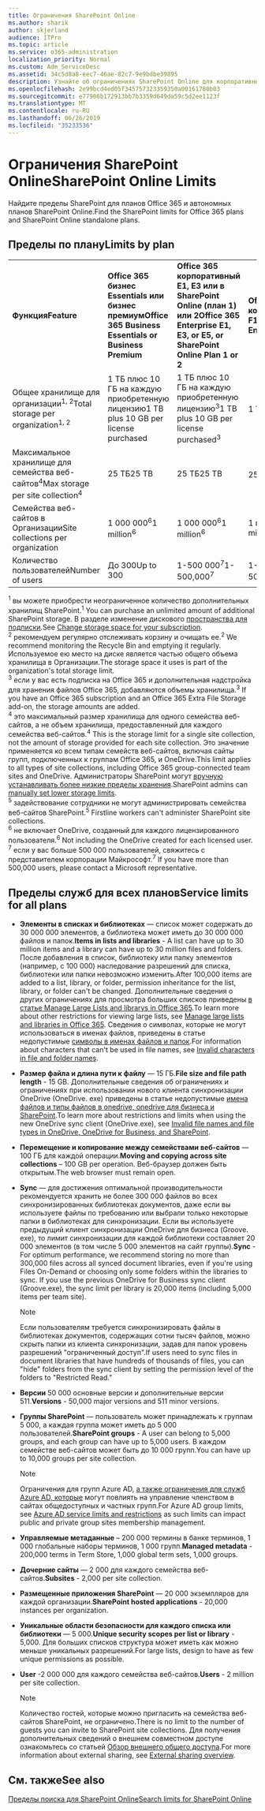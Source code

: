 ```yaml
---
title: Ограничения SharePoint Online
ms.author: sharik
author: skjerland
audience: ITPro
ms.topic: article
ms.service: o365-administration
localization_priority: Normal
ms.custom: Adm_ServiceDesc
ms.assetid: 34c5d8a8-eec7-46ae-82c7-9e9bdbe39895
description: Узнайте об ограничениях SharePoint Online для корпоративных и автономных планов Office 365.
ms.openlocfilehash: 2e99bcd4ed05f345757323359350a00161780b03
ms.sourcegitcommit: e77906b172913bb7b3359d649da59c5d2ee1123f
ms.translationtype: MT
ms.contentlocale: ru-RU
ms.lasthandoff: 06/26/2019
ms.locfileid: "35233536"
---
```

# <a name="sharepoint-online-limits"></a><span data-ttu-id="b6bc5-103">Ограничения SharePoint Online</span><span class="sxs-lookup"><span data-stu-id="b6bc5-103">SharePoint Online Limits</span></span> 

<span data-ttu-id="b6bc5-104">Найдите пределы SharePoint для планов Office 365 и автономных планов SharePoint Online.</span><span class="sxs-lookup"><span data-stu-id="b6bc5-104">Find the SharePoint limits for Office 365 plans and SharePoint Online standalone plans.</span></span>
  
## <a name="limits-by-plan"></a><span data-ttu-id="b6bc5-105">Пределы по плану</span><span class="sxs-lookup"><span data-stu-id="b6bc5-105">Limits by plan</span></span> 

|||||
|:-----|:-----|:-----|:-----|
|<span data-ttu-id="b6bc5-106">**Функция**</span><span class="sxs-lookup"><span data-stu-id="b6bc5-106">**Feature**</span></span> <br/> |<span data-ttu-id="b6bc5-107">**Office 365 бизнес Essentials или бизнес премиум**</span><span class="sxs-lookup"><span data-stu-id="b6bc5-107">**Office 365 Business Essentials or Business Premium**</span></span> <br/> |<span data-ttu-id="b6bc5-108">**Office 365 корпоративный E1, E3 или в SharePoint Online (план 1) или 2**</span><span class="sxs-lookup"><span data-stu-id="b6bc5-108">**Office 365 Enterprise E1, E3, or E5, or SharePoint Online Plan 1 or 2**</span></span> <br/> | <span data-ttu-id="b6bc5-109">**Office 365 корпоративный F1**</span><span class="sxs-lookup"><span data-stu-id="b6bc5-109">**Office 365 Enterprise F1**</span></span> <br/> |
|<span data-ttu-id="b6bc5-110">Общее хранилище для организации<sup>1, 2</sup></span><span class="sxs-lookup"><span data-stu-id="b6bc5-110">Total storage per organization<sup>1, 2</sup></span></span> <br/> |<span data-ttu-id="b6bc5-111">1 ТБ плюс 10 ГБ на каждую приобретенную лицензию</span><span class="sxs-lookup"><span data-stu-id="b6bc5-111">1 TB plus 10 GB per license purchased</span></span>  <br/> |<span data-ttu-id="b6bc5-112">1 ТБ плюс 10 ГБ на каждую приобретенную лицензию<sup>3</sup></span><span class="sxs-lookup"><span data-stu-id="b6bc5-112">1 TB plus 10 GB per license purchased<sup>3</sup></span></span> <br/> |<span data-ttu-id="b6bc5-113">1 ТБ<sup>3</sup></span><span class="sxs-lookup"><span data-stu-id="b6bc5-113">1 TB<sup>3</sup></span></span> <br/> |
|<span data-ttu-id="b6bc5-114">Максимальное хранилище для семейства веб-сайтов<sup>4</sup></span><span class="sxs-lookup"><span data-stu-id="b6bc5-114">Max storage per site collection<sup>4</sup></span></span><br/> |<span data-ttu-id="b6bc5-115">25 ТБ</span><span class="sxs-lookup"><span data-stu-id="b6bc5-115">25 TB</span></span> <br/> |<span data-ttu-id="b6bc5-116">25 ТБ</span><span class="sxs-lookup"><span data-stu-id="b6bc5-116">25 TB</span></span> <br/> |<span data-ttu-id="b6bc5-117">25 ТБ<sup>5</sup></span><span class="sxs-lookup"><span data-stu-id="b6bc5-117">25 TB<sup>5</sup></span></span> <br/> |
|<span data-ttu-id="b6bc5-118">Семейства веб-сайтов в Организации</span><span class="sxs-lookup"><span data-stu-id="b6bc5-118">Site collections per organization</span></span>  <br/> |<span data-ttu-id="b6bc5-119">1 000 000<sup>6</sup></span><span class="sxs-lookup"><span data-stu-id="b6bc5-119">1 million<sup>6</sup></span></span> <br/> |<span data-ttu-id="b6bc5-120">1 000 000<sup>6</sup></span><span class="sxs-lookup"><span data-stu-id="b6bc5-120">1 million<sup>6</sup></span></span> <br/> |<span data-ttu-id="b6bc5-121">1 миллион</span><span class="sxs-lookup"><span data-stu-id="b6bc5-121">1 million</span></span><br/> |
|<span data-ttu-id="b6bc5-122">Количество пользователей</span><span class="sxs-lookup"><span data-stu-id="b6bc5-122">Number of users</span></span>  <br/> |<span data-ttu-id="b6bc5-123">До 300</span><span class="sxs-lookup"><span data-stu-id="b6bc5-123">Up to 300</span></span>  <br/> |<span data-ttu-id="b6bc5-124">1-500 000<sup>7</sup></span><span class="sxs-lookup"><span data-stu-id="b6bc5-124">1- 500,000<sup>7</sup></span></span> <br/> |<span data-ttu-id="b6bc5-125">1-500 000<sup>7</sup></span><span class="sxs-lookup"><span data-stu-id="b6bc5-125">1- 500,000<sup>7</sup></span></span> <br/> |
   
<span data-ttu-id="b6bc5-126"><sup>1</sup> вы можете приобрести неограниченное количество дополнительных хранилищ SharePoint.</span><span class="sxs-lookup"><span data-stu-id="b6bc5-126"><sup>1</sup> You can purchase an unlimited amount of additional SharePoint storage.</span></span> <span data-ttu-id="b6bc5-127">В разделе изменение дискового [пространства для подписки](https://docs.microsoft.com/office365/admin/subscriptions-and-billing/add-storage-space).</span><span class="sxs-lookup"><span data-stu-id="b6bc5-127">See [Change storage space for your subscription](https://docs.microsoft.com/office365/admin/subscriptions-and-billing/add-storage-space).</span></span> 
<br/><span data-ttu-id="b6bc5-128"><sup>2</sup> рекомендуем регулярно отслеживать корзину и очищать ее.</span><span class="sxs-lookup"><span data-stu-id="b6bc5-128"><sup>2</sup> We recommend monitoring the Recycle Bin and emptying it regularly.</span></span> <span data-ttu-id="b6bc5-129">Используемое ею место на диске является частью общего объема хранилища в Организации.</span><span class="sxs-lookup"><span data-stu-id="b6bc5-129">The storage space it uses is part of the organization's total storage limit.</span></span> 
<br/> <span data-ttu-id="b6bc5-130"><sup>3</sup> если у вас есть подписка на Office 365 и дополнительная надстройка для хранения файлов Office 365, добавляются объемы хранилища.</span><span class="sxs-lookup"><span data-stu-id="b6bc5-130"><sup>3</sup> If you have an Office 365 subscription and an Office 365 Extra File Storage add-on, the storage amounts are added.</span></span> 
<br/> <span data-ttu-id="b6bc5-131"><sup>4</sup> это максимальный размер хранилища для одного семейства веб-сайтов, а не объем хранилища, предоставленный для каждого семейства веб-сайтов.</span><span class="sxs-lookup"><span data-stu-id="b6bc5-131"><sup>4</sup> This is the storage limit for a single site collection, not the amount of storage provided for each site collection.</span></span> <span data-ttu-id="b6bc5-132">Это значение применяется ко всем типам семейств веб-сайтов, включая сайты групп, подключенных к группам Office 365, и OneDrive.</span><span class="sxs-lookup"><span data-stu-id="b6bc5-132">This limit applies to all types of site collections, including Office 365 group-connected team sites and OneDrive.</span></span> <span data-ttu-id="b6bc5-133">Администраторы SharePoint могут [вручную устанавливать более низкие пределы хранения](https://docs.microsoft.com/sharepoint/manage-site-collection-storage-limits).</span><span class="sxs-lookup"><span data-stu-id="b6bc5-133">SharePoint admins can [manually set lower storage limits](https://docs.microsoft.com/sharepoint/manage-site-collection-storage-limits).</span></span> 
<br/> <span data-ttu-id="b6bc5-134"><sup>5</sup> задействование сотрудники не могут администрировать семейства веб-сайтов SharePoint.</span><span class="sxs-lookup"><span data-stu-id="b6bc5-134"><sup>5</sup> Firstline workers can't administer SharePoint site collections.</span></span> 
<br/> <span data-ttu-id="b6bc5-135"><sup>6</sup> не включает OneDrive, созданный для каждого лицензированного пользователя.</span><span class="sxs-lookup"><span data-stu-id="b6bc5-135"><sup>6</sup> Not including the OneDrive created for each licensed user.</span></span> 
<br/> <span data-ttu-id="b6bc5-136"><sup>7</sup> если у вас больше 500 000 пользователей, свяжитесь с представителем корпорации Майкрософт.</span><span class="sxs-lookup"><span data-stu-id="b6bc5-136"><sup>7</sup> If you have more than 500,000 users, please contact a Microsoft representative.</span></span> 
  
## <a name="service-limits-for-all-plans"></a><span data-ttu-id="b6bc5-137">Пределы служб для всех планов</span><span class="sxs-lookup"><span data-stu-id="b6bc5-137">Service limits for all plans</span></span>

- <span data-ttu-id="b6bc5-138">**Элементы в списках и библиотеках** — список может содержать до 30 000 000 элементов, а библиотека может иметь до 30 000 000 файлов и папок.</span><span class="sxs-lookup"><span data-stu-id="b6bc5-138">**Items in lists and libraries** - A list can have up to 30 million items and a library can have up to 30 million files and folders.</span></span> <span data-ttu-id="b6bc5-139">После добавления в список, библиотеку или папку элементов (например, с 100 000) наследование разрешений для списка, библиотеки или папки невозможно изменить.</span><span class="sxs-lookup"><span data-stu-id="b6bc5-139">After 100,000 items are added to a list, library, or folder, permission inheritance for the list, library, or folder can't be changed.</span></span> <span data-ttu-id="b6bc5-140">Дополнительные сведения о других ограничениях для просмотра больших списков приведены [в статье Manage Large Lists and librarys in Office 365](https://support.office.com/article/b4038448-ec0e-49b7-b853-679d3d8fb784).</span><span class="sxs-lookup"><span data-stu-id="b6bc5-140">To learn more about other restrictions for viewing large lists, see [Manage large lists and libraries in Office 365](https://support.office.com/article/b4038448-ec0e-49b7-b853-679d3d8fb784).</span></span> <span data-ttu-id="b6bc5-141">Сведения о символах, которые не могут использоваться в именах файлов, приведены в статье недопустимые [символы в именах файлов и папок](https://support.office.com/article/64883a5d-228e-48f5-b3d2-eb39e07630fa).</span><span class="sxs-lookup"><span data-stu-id="b6bc5-141">For information about characters that can't be used in file names, see [Invalid characters in file and folder names](https://support.office.com/article/64883a5d-228e-48f5-b3d2-eb39e07630fa).</span></span>

- <span data-ttu-id="b6bc5-142">**Размер файла и длина пути к файлу** — 15 ГБ.</span><span class="sxs-lookup"><span data-stu-id="b6bc5-142">**File size and file path length** - 15 GB.</span></span> <span data-ttu-id="b6bc5-143">Дополнительные сведения об ограничениях и ограничениях при использовании нового клиента синхронизации OneDrive (OneDrive. exe) приведены в статье недопустимые [имена файлов и типы файлов в onedrive, onedrive для бизнеса и SharePoint](https://support.office.com/article/64883a5d-228e-48f5-b3d2-eb39e07630fa).</span><span class="sxs-lookup"><span data-stu-id="b6bc5-143">To learn more about restrictions and limits when using the new OneDrive sync client (OneDrive.exe), see [Invalid file names and file types in OneDrive, OneDrive for Business, and SharePoint](https://support.office.com/article/64883a5d-228e-48f5-b3d2-eb39e07630fa).</span></span>

- <span data-ttu-id="b6bc5-144">**Перемещение и копирование между семействами веб-сайтов** — 100 ГБ для каждой операции.</span><span class="sxs-lookup"><span data-stu-id="b6bc5-144">**Moving and copying across site collections** – 100 GB per operation.</span></span> <span data-ttu-id="b6bc5-145">Веб-браузер должен быть открытым.</span><span class="sxs-lookup"><span data-stu-id="b6bc5-145">The web browser must remain open.</span></span>

- <span data-ttu-id="b6bc5-146">**Sync** — для достижения оптимальной производительности рекомендуется хранить не более 300 000 файлов во всех синхронизированных библиотеках документов, даже если вы используете файлы по требованию или выбрали только некоторые папки в библиотеках для синхронизации. Если вы используете предыдущий клиент синхронизации OneDrive для бизнеса (Groove. exe), то лимит синхронизации для каждой библиотеки составляет 20 000 элементов (в том числе 5 000 элементов на сайт группы).</span><span class="sxs-lookup"><span data-stu-id="b6bc5-146">**Sync** - For optimum performance, we recommend storing no more than 300,000 files across all synced document libraries, even if you're using Files On-Demand or choosing only some folders within the libraries to sync. If you use the previous OneDrive for Business sync client (Groove.exe), the sync limit per library is 20,000 items (including 5,000 items per team site).</span></span>

    > [!NOTE]
    > <span data-ttu-id="b6bc5-147">Если пользователям требуется синхронизировать файлы в библиотеках документов, содержащих сотни тысяч файлов, можно скрыть папки из клиента синхронизации, задав для папок уровень разрешений "ограниченный доступ".</span><span class="sxs-lookup"><span data-stu-id="b6bc5-147">If users need to sync files in document libraries that have hundreds of thousands of files, you can "hide" folders from the sync client by setting the permission level of the folders to "Restricted Read."</span></span> 

- <span data-ttu-id="b6bc5-148">**Версии** 50 000 основные версии и дополнительные версии 511.</span><span class="sxs-lookup"><span data-stu-id="b6bc5-148">**Versions** - 50,000 major versions and 511 minor versions.</span></span>

- <span data-ttu-id="b6bc5-149">**Группы SharePoint** — пользователь может принадлежать к группам 5 000, а каждая группа может иметь до 5 000 пользователей.</span><span class="sxs-lookup"><span data-stu-id="b6bc5-149">**SharePoint groups** - A user can belong to 5,000 groups, and each group can have up to 5,000 users.</span></span> <span data-ttu-id="b6bc5-150">В каждом семействе веб-сайтов может быть до 10 000 групп.</span><span class="sxs-lookup"><span data-stu-id="b6bc5-150">You can have up to 10,000 groups per site collection.</span></span>
    > [!NOTE]
    > <span data-ttu-id="b6bc5-151">Ограничения для групп Azure AD, [а также ограничения для служб Azure AD, которые](https://docs.microsoft.com/azure/active-directory/users-groups-roles/directory-service-limits-restrictions) могут повлиять на управление членством в сайтах общедоступных и частных групп.</span><span class="sxs-lookup"><span data-stu-id="b6bc5-151">For Azure AD group limits, see [Azure AD service limits and restrictions](https://docs.microsoft.com/azure/active-directory/users-groups-roles/directory-service-limits-restrictions) as such limits can impact public and private group sites membership management.</span></span> 
- <span data-ttu-id="b6bc5-152">**Управляемые метаданные** – 200 000 термины в банке терминов, 1 000 глобальные наборы терминов, 1 000 групп.</span><span class="sxs-lookup"><span data-stu-id="b6bc5-152">**Managed metadata** - 200,000 terms in Term Store, 1,000 global term sets, 1,000 groups.</span></span>

- <span data-ttu-id="b6bc5-153">**Дочерние сайты** — 2 000 для каждого семейства веб-сайтов.</span><span class="sxs-lookup"><span data-stu-id="b6bc5-153">**Subsites** - 2,000 per site collection.</span></span>

- <span data-ttu-id="b6bc5-154">**Размещенные приложения SharePoint** — 20 000 экземпляров для каждой организации.</span><span class="sxs-lookup"><span data-stu-id="b6bc5-154">**SharePoint hosted applications** - 20,000 instances per organization.</span></span>

- <span data-ttu-id="b6bc5-155">**Уникальные области безопасности для каждого списка или библиотеки** — 5 000.</span><span class="sxs-lookup"><span data-stu-id="b6bc5-155">**Unique security scopes per list or library** - 5,000.</span></span> <span data-ttu-id="b6bc5-156">Для больших списков структура может иметь как можно меньше уникальных разрешений.</span><span class="sxs-lookup"><span data-stu-id="b6bc5-156">For large lists, design to have as few unique permissions as possible.</span></span>

- <span data-ttu-id="b6bc5-157">**User** -2 000 000 для каждого семейства веб-сайтов.</span><span class="sxs-lookup"><span data-stu-id="b6bc5-157">**Users** - 2 million per site collection.</span></span>
    > [!NOTE]
    > <span data-ttu-id="b6bc5-158">Количество гостей, которые можно пригласить на семейства веб-сайтов SharePoint, не ограничено.</span><span class="sxs-lookup"><span data-stu-id="b6bc5-158">There is no limit to the number of guests you can invite to SharePoint site collections.</span></span> <span data-ttu-id="b6bc5-159">Для получения дополнительных сведений о внешнем совместном доступе ознакомьтесь со статьей [Обзор внешнего общего доступа](https://docs.microsoft.com/sharepoint/external-sharing-overview).</span><span class="sxs-lookup"><span data-stu-id="b6bc5-159">For more information about external sharing, see [External sharing overview](https://docs.microsoft.com/sharepoint/external-sharing-overview).</span></span>
## <a name="see-also"></a><span data-ttu-id="b6bc5-160">См. также</span><span class="sxs-lookup"><span data-stu-id="b6bc5-160">See also</span></span>

[<span data-ttu-id="b6bc5-161">Пределы поиска для SharePoint Online</span><span class="sxs-lookup"><span data-stu-id="b6bc5-161">Search limits for SharePoint Online</span></span>](https://docs.microsoft.com/sharepoint/search-limits)
